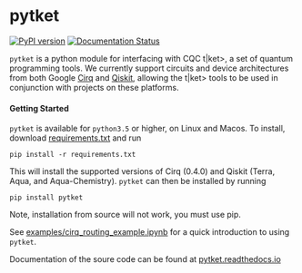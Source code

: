 # pytket
[![PyPI version](https://badge.fury.io/py/pytket.svg)](https://badge.fury.io/py/pytket)
[![Documentation Status](https://readthedocs.org/projects/pytket/badge/?version=latest)](https://pytket.readthedocs.io/en/latest/?badge=latest)

`pytket` is a python module for interfacing with CQC t|ket>, a set of quantum programming tools. We currently support circuits and device architectures from both Google [Cirq](https://www.github.com/quantumlib/cirq) and [Qiskit](https://qiskit.org), allowing the t|ket> tools to be used in conjunction with projects on these platforms.

#### Getting Started
``pytket`` is available for ``python3.5`` or higher, on Linux and Macos.
To install, download [requirements.txt](https://github.com/CQCL/pytket/blob/master/requirements.txt) and run

``pip install -r requirements.txt``

This will install the supported versions of Cirq (0.4.0) and Qiskit (Terra, Aqua, and Aqua-Chemistry). `pytket` can then be installed by running

``pip install pytket``

Note, installation from source will not work, you must use pip.

See [examples/cirq_routing_example.ipynb](https://github.com/CQCL/pytket/blob/master/examples/cirq_routing_example.ipynb) for a quick introduction to using `pytket`. 

Documentation of the soure code can be found at [pytket.readthedocs.io](https://pytket.readthedocs.io)